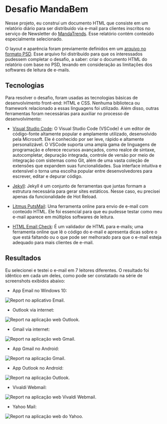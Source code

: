 # Desafio MandaBem

Nesse projeto, eu construí um documento HTML que consiste em um relatório diário para ser distribuído via e-mail para clientes inscritos no serviço de Newsletter do [MandaTrends](https://www.mandatrends.com.br/). Esse relatório contém conteúdo especialmente selecionado.

O layout e aparência foram previamente definidos em um [arquivo no formato PSD](https://github.com/Quas1Dev/mandabem-challenge/blob/main/docs/arquivos-desafio/06_MANDA_TRENDS.psd). Esse arquivo foi distribuído para que os interessados pudessem completar o desafio, a saber: criar o documento HTML do relatório com base no PSD, levando em consideração as limitações dos softwares de leitura de e-mails.

## Tecnologias
Para resolver o desafio, foram usadas as tecnologias básicas de desenvolvimento front-end: HTML e CSS. Nenhuma biblioteca ou framework relacionado a essas linguagens foi utilizado. Além disso, outras ferramentas foram necessárias para auxiliar no processo de desenvolvimento:

- [Visual Studio Code](https://code.visualstudio.com/): O Visual Studio Code (VSCode) é um editor de código-fonte altamente popular e amplamente utilizado, desenvolvido pela Microsoft. Ele é conhecido por ser leve, rápido e altamente personalizável. O VSCode suporta uma ampla gama de linguagens de programação e oferece recursos avançados, como realce de sintaxe, autocompletar, depuração integrada, controle de versão por meio de integração com sistemas como Git, além de uma vasta coleção de extensões que expandem suas funcionalidades. Sua interface intuitiva e extensível o torna uma escolha popular entre desenvolvedores para escrever, editar e depurar código.

- [Jekyll](https://jekyllrb.com/): Jekyll é um conjunto de ferramentas que juntas formam a estrutura necessária para gerar sites estáticos. Nesse caso, eu precisei apenas da funcionalidade de Hot Reload.

- [Litmus PutsMail](https://putsmail.com/): Uma ferramenta online para envio de e-mail com conteúdo HTML. Ele foi essencial para que eu pudesse testar como meu e-mail aparece em múltiplos softwares de leitura.

- [HTML Email Check](https://www.htmlemailcheck.com/): É um validador de HTML para e-mails; uma ferramenta online que lê o código do e-mail e apresenta dicas sobre o que está faltando ou o que pode ser melhorado para que o e-mail esteja adequado para mais clientes de e-mail.

## Resultados
Eu selecionei e testei o e-mail em 7 leitores diferentes. O resultado foi idêntico em cada um deles, como pode ser constatado na série de screenshots exibidos abaixo:

- App Email no Windows 10:

![Report no aplicativo Email.](https://github.com/Quas1Dev/mandabem-challange/blob/main/docs/email-por-cliente/email-windows.png?raw=true)

- Outlook via internet:

![Report na aplicação web Outlook.](https://github.com/Quas1Dev/mandabem-challange/blob/main/docs/email-por-cliente/outlook-web.png?raw=true)

- Gmail via internet:

![Report na aplicação web Gmail.](https://github.com/Quas1Dev/mandabem-challange/blob/main/docs/email-por-cliente/gmail-web.png?raw=true)

- App Gmail no Android:

![Report na aplicação Gmail.](https://github.com/Quas1Dev/mandabem-challange/blob/main/docs/email-por-cliente/gmail-app-android.jpg?raw=true)

- App Outlook no Android:

![Report na aplicação Outlook.](https://github.com/Quas1Dev/mandabem-challange/blob/main/docs/email-por-cliente/outlook-app-android.jpg?raw=true)

- Vivaldi Webmail:

![Report na aplicação web Vivaldi Webmail.](https://github.com/Quas1Dev/mandabem-challange/blob/main/docs/email-por-cliente/vivald-webmail-web.png?raw=true)

- Yahoo Mail:

![Report na aplicação web do Yahoo.](https://github.com/Quas1Dev/mandabem-challange/blob/main/docs/email-por-cliente/yahoo-web.png?raw=true)
